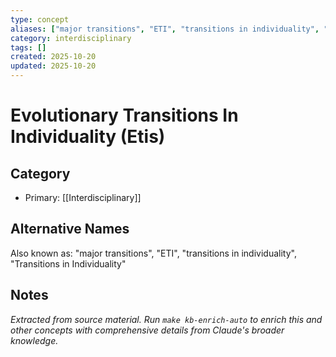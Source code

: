 ```yaml
---
type: concept
aliases: ["major transitions", "ETI", "transitions in individuality", "Transitions in Individuality"]
category: interdisciplinary
tags: []
created: 2025-10-20
updated: 2025-10-20
---
```


# Evolutionary Transitions In Individuality (Etis)

## Category

- Primary: [[Interdisciplinary]]

## Alternative Names

Also known as: "major transitions", "ETI", "transitions in individuality", "Transitions in Individuality"

## Notes

*Extracted from source material. Run `make kb-enrich-auto` to enrich this and other concepts with comprehensive details from Claude's broader knowledge.*
